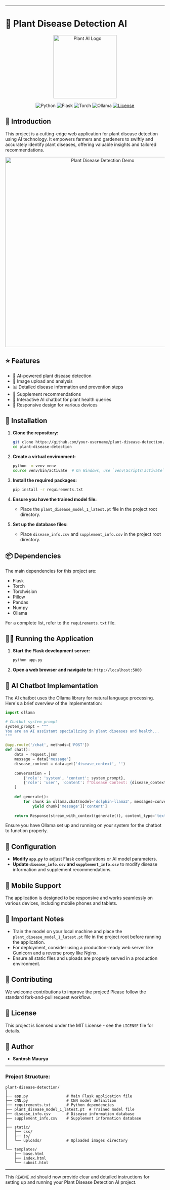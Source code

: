 
---

# 🌿 Plant Disease Detection AI

<p align="center">
  <img src="https://your-image-url-here.com/plant-ai-logo.gif" alt="Plant AI Logo" width="200" height="200">
</p>

<div align="center">

![Python](https://img.shields.io/badge/python-v3.7+-blue.svg)
![Flask](https://img.shields.io/badge/flask-v2.0.1-brightgreen.svg)
![Torch](https://img.shields.io/badge/torch-v1.9.0-red.svg)
![Ollama](https://img.shields.io/badge/ollama-latest-orange.svg)
[![License](https://img.shields.io/badge/license-MIT-blue.svg)](https://opensource.org/licenses/MIT)

</div>

## 🌟 Introduction

This project is a cutting-edge web application for plant disease detection using AI technology. It empowers farmers and gardeners to swiftly and accurately identify plant diseases, offering valuable insights and tailored recommendations.

<p align="center">
  <img src="https://your-image-url-here.com/plant-disease-demo.gif" alt="Plant Disease Detection Demo" width="600">
</p>

## ⭐ Features

- 🔬 AI-powered plant disease detection
- 📸 Image upload and analysis
- 📊 Detailed disease information and prevention steps
- 💊 Supplement recommendations
- 🤖 Interactive AI chatbot for plant health queries
- 📱 Responsive design for various devices

## 🚀 Installation

1. **Clone the repository:**
   ```bash
   git clone https://github.com/your-username/plant-disease-detection.git
   cd plant-disease-detection
   ```

2. **Create a virtual environment:**
   ```bash
   python -m venv venv
   source venv/bin/activate  # On Windows, use `venv\Scripts\activate`
   ```

3. **Install the required packages:**
   ```bash
   pip install -r requirements.txt
   ```

4. **Ensure you have the trained model file:**
   - Place the `plant_disease_model_1_latest.pt` file in the project root directory.

5. **Set up the database files:**
   - Place `disease_info.csv` and `supplement_info.csv` in the project root directory.

## 📦 Dependencies

The main dependencies for this project are:

- Flask
- Torch
- Torchvision
- Pillow
- Pandas
- Numpy
- Ollama

For a complete list, refer to the `requirements.txt` file.

## 🏃‍♂️ Running the Application

1. **Start the Flask development server:**
   ```bash
   python app.py
   ```

2. **Open a web browser and navigate to:** `http://localhost:5000`

## 🤖 AI Chatbot Implementation

The AI chatbot uses the Ollama library for natural language processing. Here's a brief overview of the implementation:

```python
import ollama

# Chatbot system prompt
system_prompt = """
You are an AI assistant specializing in plant diseases and health...
"""

@app.route('/chat', methods=['POST'])
def chat():
    data = request.json
    message = data['message']
    disease_context = data.get('disease_context', '')
    
    conversation = [
        {'role': 'system', 'content': system_prompt},
        {'role': 'user', 'content': f"Disease Context: {disease_context}\n\nUser Question: {message}"}
    ]
    
    def generate():
        for chunk in ollama.chat(model='dolphin-llama3', messages=conversation, stream=True):
            yield chunk['message']['content']
    
    return Response(stream_with_context(generate()), content_type='text/plain')
```

Ensure you have Ollama set up and running on your system for the chatbot to function properly.

## 🔧 Configuration

- **Modify `app.py`** to adjust Flask configurations or AI model parameters.
- **Update `disease_info.csv` and `supplement_info.csv`** to modify disease information and supplement recommendations.

## 📱 Mobile Support

The application is designed to be responsive and works seamlessly on various devices, including mobile phones and tablets.

## 🚨 Important Notes

- Train the model on your local machine and place the `plant_disease_model_1_latest.pt` file in the project root before running the application.
- For deployment, consider using a production-ready web server like Gunicorn and a reverse proxy like Nginx.
- Ensure all static files and uploads are properly served in a production environment.

## 🤝 Contributing

We welcome contributions to improve the project! Please follow the standard fork-and-pull request workflow.

## 📄 License

This project is licensed under the MIT License - see the `LICENSE` file for details.

## 👥 Author

- **Santosh Maurya**



---

### Project Structure:

```
plant-disease-detection/
│
├── app.py                 # Main Flask application file
├── CNN.py                 # CNN model definition
├── requirements.txt       # Python dependencies
├── plant_disease_model_1_latest.pt  # Trained model file
├── disease_info.csv       # Disease information database
├── supplement_info.csv    # Supplement information database
│
├── static/
│   ├── css/
│   ├── js/
│   └── uploads/           # Uploaded images directory
│
└── templates/
    ├── base.html
    ├── index.html
    └── submit.html
```

---

This `README.md` should now provide clear and detailed instructions for setting up and running your Plant Disease Detection AI project.